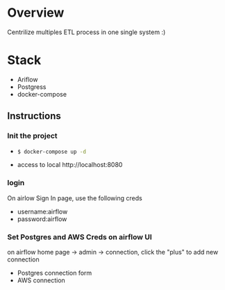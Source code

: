 # Overview
Centrilize  multiples ETL process in one single system :) 


 

# Stack
<ul>
<li>Ariflow</li>
<li>Postgress</li>
<li>docker-compose</li>
</ul>


## Instructions

### Init the project
<ul>
<li>
 
```bash
$ docker-compose up -d 
```
</li>
<li>access to local http://localhost:8080</li>
</ul>

### login 
On airlow Sign In page, use the following creds
<ul>
<li>username:airflow</li>
<li>password:airflow</li>
</ul>

### Set Postgres and AWS Creds on airflow UI
on airflow home page -> admin -> connection, click the "plus" to add new connection 
<ul>
<li>Postgres connection form 
</li>
<li>AWS connection </li>
</ul>
  
 

 






 
